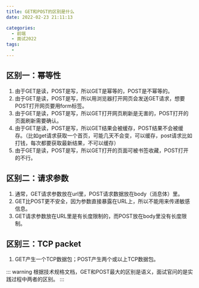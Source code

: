 ```yaml
---
title: GET和POST的区别是什么
date: 2022-02-23 21:11:13

categories:
  - 前端
  - 面试2022
tags:
  - 
---
```

## 区别一：幂等性
1. 由于GET是读，POST是写，所以GET是幂等的，POST是不幂等的。
2. 由于GET是读，POST是写，所以用浏览器打开网页会发送GET请求，想要POST打开网页要用form标签。
3. 由于GET是读，POST是写，所以GET打开网页刷新是无害的，POST打开的页面刷新需要确认。
4. 由于GET是读，POST是写，所以GET结果会被缓存，POST结果不会被缓存。（比如get请求获取一个首页，可能几天不会变，可以缓存，post请求比如打钱，每次都要获取最新结果，不可以缓存）
5. 由于GET是读，POST是写，所以GET打开的页面可被书签收藏，POST打开的不行。
## 区别二：请求参数
1. 通常，GET请求参数放在url里，POST请求数据放在body（消息体）里。
2. GET比POST更不安全，因为参数直接暴露在URL上，所以不能用来传递敏感信息。
3. GET请求参数放在URL里是有长度限制的，而POST放在body里没有长度限制。
## 区别三：TCP packet
1. GET产生一个TCP数据包；POST产生两个或以上TCP数据包。

::: warning
根据技术规格文档，GET和POST最大的区别是语义，面试官问的是实践过程中两者的区别。
:::